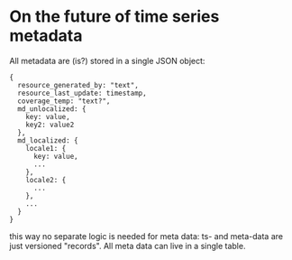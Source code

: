 # On the future of time series metadata

All metadata are (is?) stored in a single JSON object:
```
{
  resource_generated_by: "text",
  resource_last_update: timestamp,
  coverage_temp: "text?",
  md_unlocalized: {
    key: value,
    key2: value2
  },
  md_localized: {
    locale1: {
      key: value,
      ...
    },
    locale2: {
      ...
    },
    ...
  }
}
```

this way no separate logic is needed for meta data: ts- and meta-data are just versioned "records".
All meta data can live in a single table.